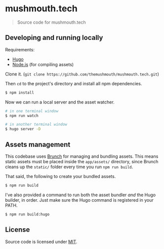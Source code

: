 # mushmouth.tech

> Source code for mushmouth.tech

## Developing and running locally

Requirements:

* [Hugo](https://gohugo.io)
* [Node.js](https://nodejs.org) (for compiling assets)

Clone it. (`git clone https://github.com/themushmouth/mushmouth.tech.git`)

Then `cd` to the project's directory and install all npm dependencies.

```bash
$ npm install
```

Now we can run a local server and the asset watcher.

```bash
# in one terminal window
$ npm run watch

# in another terminal window
$ hugo server -D
```

## Assets management

This codebase uses [Brunch](http://brunch.io/) for managing and bundling assets. This means static assets must be placed inside the `app/assets/` directory, since Brunch cleans up the `static/` folder every time you run `npm run build`.

That said, the following to create your bundled assets.

```bash
$ npm run build
```

I've also provided a command to run both the asset bundler *and* the Hugo builder, in order. Just make sure the Hugo command is registered in your PATH.

```bash
$ npm run build:hugo
```

## License

Source code is licensed under [MIT](LICENSE).
